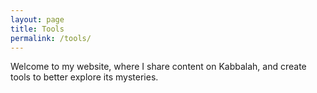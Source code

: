 ```yaml
---
layout: page
title: Tools
permalink: /tools/
---
```


Welcome to my website, where I share content on Kabbalah, and create tools to better explore its mysteries.
